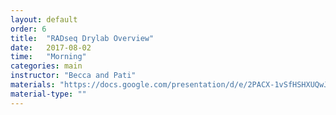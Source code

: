 ```yaml
---
layout: default
order: 6
title:  "RADseq Drylab Overview"
date:   2017-08-02
time:   "Morning"
categories: main
instructor: "Becca and Pati"
materials: "https://docs.google.com/presentation/d/e/2PACX-1vSfHSHXUQwJsnm-pTigycWXzQGl0hIJ_DOOPapWPprEoFXnalfBx1iU1lLQ0t2F0D8GK2y7eOBY2bH1/pub?start=false&loop=false&delayms=60000"
material-type: ""
---
```


